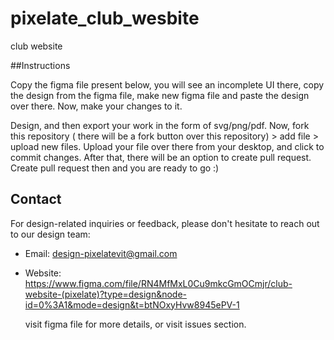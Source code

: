 # pixelate_club_wesbite
club website

##Instructions

Copy the figma file present below, you will see an incomplete UI there, copy the design from the figma file, make new figma file and paste the design over there. Now, make your changes to it. 

Design, and then export your work in the form of svg/png/pdf. Now, fork this repository ( there will be a fork button over this repository) > add file > upload new files. Upload your file over there from your desktop, and click to commit changes. After that, there will be an option to create pull request. Create pull request then and you are ready to go :)

## Contact

For design-related inquiries or feedback, please don't hesitate to reach out to our design team:

- Email: design-pixelatevit@gmail.com
- Website: https://www.figma.com/file/RN4MfMxL0Cu9mkcGmOCmjr/club-website-(pixelate)?type=design&node-id=0%3A1&mode=design&t=btNOxyHvw8945ePV-1

  visit figma file for more details, or visit issues section.
